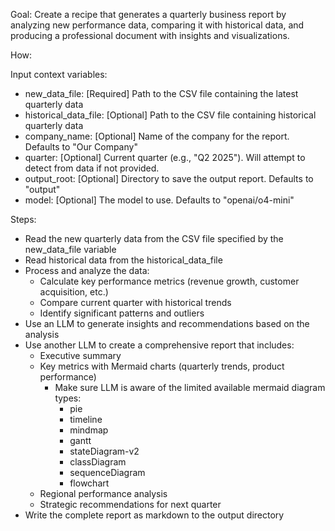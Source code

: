 Goal:
Create a recipe that generates a quarterly business report by analyzing new performance data, comparing it with historical data, and producing a professional document with insights and visualizations.

How:

Input context variables:

- new_data_file: [Required] Path to the CSV file containing the latest quarterly data
- historical_data_file: [Optional] Path to the CSV file containing historical quarterly data
- company_name: [Optional] Name of the company for the report. Defaults to "Our Company"
- quarter: [Optional] Current quarter (e.g., "Q2 2025"). Will attempt to detect from data if not provided.
- output_root: [Optional] Directory to save the output report. Defaults to "output"
- model: [Optional] The model to use. Defaults to "openai/o4-mini"

Steps:

- Read the new quarterly data from the CSV file specified by the new_data_file variable
- Read historical data from the historical_data_file
- Process and analyze the data:
  - Calculate key performance metrics (revenue growth, customer acquisition, etc.)
  - Compare current quarter with historical trends
  - Identify significant patterns and outliers
- Use an LLM to generate insights and recommendations based on the analysis
- Use another LLM to create a comprehensive report that includes:
  - Executive summary
  - Key metrics with Mermaid charts (quarterly trends, product performance)
    - Make sure LLM is aware of the limited available mermaid diagram types:
      - pie
      - timeline
      - mindmap
      - gantt
      - stateDiagram-v2
      - classDiagram
      - sequenceDiagram
      - flowchart
  - Regional performance analysis
  - Strategic recommendations for next quarter
- Write the complete report as markdown to the output directory
